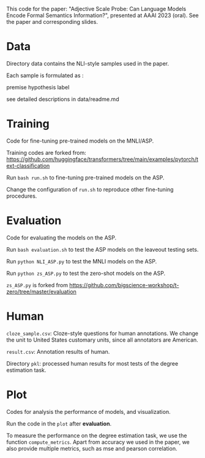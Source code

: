 This code for the paper: "Adjective Scale Probe: Can Language Models Encode Formal Semantics Information?", presented at AAAI 2023 (oral). See the paper and corresponding slides.

# Data
Directory data contains the NLI-style samples used in the paper.

Each sample is formulated as :

premise	hypothesis	label

see detailed descriptions in data/readme.md

# Training

Code for fine-tuning pre-trained models on the MNLI/ASP.

Training codes are forked from: https://github.com/huggingface/transformers/tree/main/examples/pytorch/text-classification

Run `bash run.sh`  to fine-tuning pre-trained models on the ASP.

Change the configuration of `run.sh` to reproduce other fine-tuning procedures.



# Evaluation

Code for evaluating the models on the ASP.

Run `bash evaluation.sh` to test the ASP models on the leaveout testing sets.

Run `python NLI_ASP.py` to test the MNLI models on the ASP.

Run `python zs_ASP.py` to test the zero-shot models on the ASP.

`zs_ASP.py` is forked from https://github.com/bigscience-workshop/t-zero/tree/master/evaluation



# Human

`cloze_sample.csv`: Cloze-style questions for human annotations. We change the unit to United States customary units, since all annotators are American.

`result.csv`: Annotation results of human.

Directory `pkl`: processed human results for most tests of the degree estimation task.

# Plot

Codes for analysis the performance of models, and visualization.

Run the code in the `plot` after **evaluation**.

To measure the performance on the degree estimation task, we use the function `compute_metrics`. Apart from accuracy we used in the paper, we also provide multiple metrics, such as mse and pearson correlation. 
